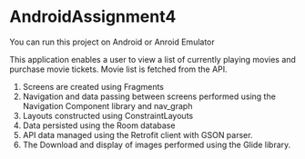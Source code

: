 # AndroidAssignment4
You can run this project on Android or Anroid Emulator

This application enables a user to view a list of currently playing movies and purchase movie tickets.
Movie list is fetched from the API.


1. Screens are created using Fragments
2. Navigation and data passing between screens performed using the Navigation Component library and nav_graph
3. Layouts constructed using ConstraintLayouts
4. Data persisted using the Room database
5. API data managed using the Retrofit client with GSON parser.
6. The Download and display of images performed using the Glide library.
